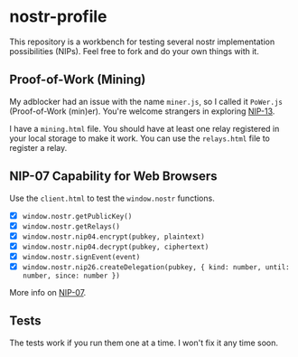 # nostr-profile

This repository is a workbench for testing several nostr implementation possibilities (NIPs).
Feel free to fork and do your own things with it.

## Proof-of-Work (Mining)

My adblocker had an issue with the name `miner.js`, so I called it `PoWer.js` (Proof-of-Work (min)er). You're welcome strangers in exploring [NIP-13](https://github.com/nostr-protocol/nips/blob/master/13.md).

I have a `mining.html` file. You should have at least one relay registered in your local storage to make it work. You can use the `relays.html` file to register a relay.

## NIP-07 Capability for Web Browsers

Use the `client.html` to test the `window.nostr` functions.

- [x] `window.nostr.getPublicKey()`
- [x] `window.nostr.getRelays()`
- [x] `window.nostr.nip04.encrypt(pubkey, plaintext)`
- [x] `window.nostr.nip04.decrypt(pubkey, ciphertext)`
- [x] `window.nostr.signEvent(event)`
- [x] `window.nostr.nip26.createDelegation(pubkey, { kind: number, until: number, since: number })`

More info on [NIP-07](https://github.com/nostr-protocol/nips/blob/master/07.md).

## Tests

The tests work if you run them one at a time. I won't fix it any time soon.
